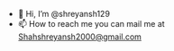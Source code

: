 - 👋 Hi, I’m @shreyansh129
- 📫 How to reach me you can mail me at Shahshreyansh2000@gmail.com

<!---
shreyansh129/shreyansh129 is a ✨ special ✨ repository because its `README.md` (this file) appears on your GitHub profile.
You can click the Preview link to take a look at your changes.
--->
